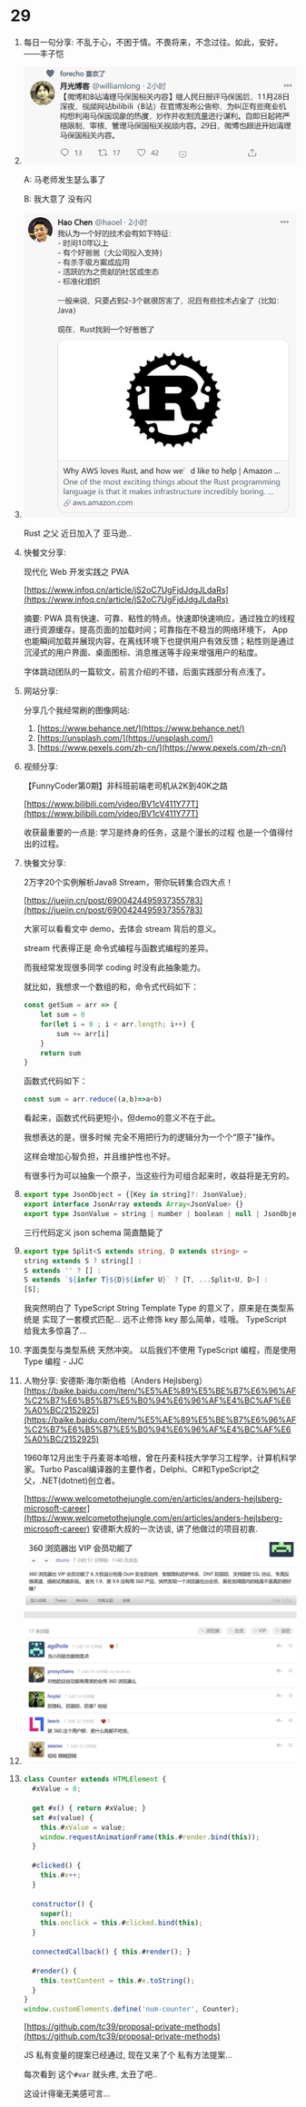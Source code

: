 # 29

1. 每日一句分享: 不乱于心，不困于情。不畏将来，不念过往。如此，安好。——丰子恺
2. ![image-20201129141341653](../../../.gitbook/assets/image-20201129141341653.png)

   A: 马老师发生瑟么事了

   B: 我大意了 没有闪

3. ![image-20201129141405617](../../../.gitbook/assets/image-20201129141405617.png)

   Rust 之父 近日加入了 亚马逊..

4. 快餐文分享:

   现代化 Web 开发实践之 PWA

   [https://www.infoq.cn/article/jS2oC7UgFjdJdgJLdaRs](https://www.infoq.cn/article/jS2oC7UgFjdJdgJLdaRs)

   摘要: PWA 具有快速、可靠、粘性的特点。快速即快速响应，通过独立的线程进行资源缓存，提高页面的加载时间；可靠指在不稳当的网络环境下， App 也能瞬间加载并展现内容，在离线环境下也提供用户有效反馈；粘性则是通过沉浸式的用户界面、桌面图标、消息推送等手段来增强用户的粘度。

   字体跳动团队的一篇软文，前言介绍的不错，后面实践部分有点浅了。

5. 网站分享:

   分享几个我经常刷的图像网站:

   1. [https://www.behance.net/](https://www.behance.net/)
   2. [https://unsplash.com/](https://unsplash.com/)
   3. [https://www.pexels.com/zh-cn/](https://www.pexels.com/zh-cn/)

6. 视频分享:

   【FunnyCoder第0期】非科班前端老司机从2K到40K之路

   [https://www.bilibili.com/video/BV1cV411Y77T](https://www.bilibili.com/video/BV1cV411Y77T)

   收获最重要的一点是: 学习是终身的任务，这是个漫长的过程 也是一个值得付出的过程。

7. 快餐文分享:

   2万字20个实例解析Java8 Stream，带你玩转集合四大点！

   [https://juejin.cn/post/6900424495937355783](https://juejin.cn/post/6900424495937355783)

   大家可以看看文中 demo，去体会 stream 背后的意义。

   stream 代表得正是 命令式编程与函数式编程的差异。

   而我经常发现很多同学 coding 时没有此抽象能力。

   就比如，我想求一个数组的和，命令式代码如下：

   ```javascript
   const getSum = arr => {
       let sum = 0
       for(let i = 0 ; i < arr.length; i++) {
           sum += arr[i]
       }
       return sum
   }
   ```

   函数式代码如下：

   ```javascript
   const sum = arr.reduce((a,b)=>a+b)
   ```

   看起来，函数式代码更短小，但demo的意义不在于此。

   我想表达的是，很多时候 完全不用把行为的逻辑分为一个个“原子”操作。

   这样会增加心智负担，并且维护性也不好。

   有很多行为可以抽象一个原子，当这些行为可组合起来时，收益将是无穷的。

8. ```typescript
   export type JsonObject = {[Key in string]?: JsonValue};
   export interface JsonArray extends Array<JsonValue> {}
   export type JsonValue = string | number | boolean | null | JsonObject | JsonArray;
   ```

   三行代码定义 json schema 简直酷毙了

9. ```typescript
   export type Split<S extends string, D extends string> =
   string extends S ? string[] :
   S extends '' ? [] :
   S extends `${infer T}${D}${infer U}` ? [T, ...Split<U, D>] :
   [S];
   ```

   我突然明白了 TypeScript String Template Type 的意义了，原来是在类型系统是 实现了一套模式匹配... 远不止修饰 key 那么简单，哇哦。 TypeScript 给我太多惊喜了...

10. 字面类型与类型系统 天然冲突。 以后我们不使用 TypeScript 编程，而是使用 Type 编程 - JJC
11. 人物分享: 安德斯·海尔斯伯格（Anders Hejlsberg） [https://baike.baidu.com/item/%E5%AE%89%E5%BE%B7%E6%96%AF%C2%B7%E6%B5%B7%E5%B0%94%E6%96%AF%E4%BC%AF%E6%A0%BC/2152925](https://baike.baidu.com/item/%E5%AE%89%E5%BE%B7%E6%96%AF%C2%B7%E6%B5%B7%E5%B0%94%E6%96%AF%E4%BC%AF%E6%A0%BC/2152925)

    1960年12月出生于丹麦哥本哈根，曾在丹麦科技大学学习工程学，计算机科学家。Turbo Pascal编译器的主要作者，Delphi、C\#和TypeScript之父，.NET\(dotnet\)创立者。

    [https://www.welcometothejungle.com/en/articles/anders-hejlsberg-microsoft-career](https://www.welcometothejungle.com/en/articles/anders-hejlsberg-microsoft-career) 安德斯大叔的一次访谈, 讲了他做过的项目初衷.

12. ![image-20201129213020631](../../../.gitbook/assets/image-20201129213020631.png)
13. ```javascript
    class Counter extends HTMLElement {
      #xValue = 0;

      get #x() { return #xValue; }
      set #x(value) {
        this.#xValue = value;
        window.requestAnimationFrame(this.#render.bind(this));
      }

      #clicked() {
        this.#x++;
      }

      constructor() {
        super();
        this.onclick = this.#clicked.bind(this);
      }

      connectedCallback() { this.#render(); }

      #render() {
        this.textContent = this.#x.toString();
      }
    }
    window.customElements.define('num-counter', Counter);
    ```

    [https://github.com/tc39/proposal-private-methods](https://github.com/tc39/proposal-private-methods)

    JS 私有变量的提案已经通过, 现在又来了个 私有方法提案...

    每次看到 这个`#var` 就头疼, 太丑了吧..

    这设计得毫无美感可言...

